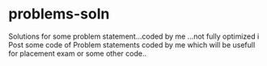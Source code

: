 # problems-soln
Solutions for some problem statement...coded by me ...not fully optimized 
i Post some code of Problem statements coded by me which will be usefull for placement exam or some other code..
